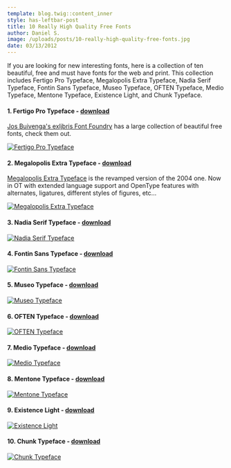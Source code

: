 ```yaml
---
template: blog.twig::content_inner
style: has-leftbar-post
title: 10 Really High Quality Free Fonts
author: Daniel S.
image: /uploads/posts/10-really-high-quality-free-fonts.jpg
date: 03/13/2012
---
```

<!--excerpt-->If you are looking for new interesting fonts, here is a collection of ten beautiful, free and must have fonts for the web and print.<!--endexcerpt--> This collection includes Fertigo Pro Typeface, Megalopolis Extra Typeface, Nadia Serif Typeface, Fontin Sans Typeface, Museo Typeface, OFTEN Typeface, Medio Typeface, Mentone Typeface, Existence Light, and Chunk Typeface.

#### 1. Fertigo Pro Typeface - [download](http://www.exljbris.com/fertigo.html)
[Jos Buivenga's exljbris Font Foundry](http://www.exljbris.com/) has a large collection of beautiful free fonts, check them out.

[![Fertigo Pro Typeface](/uploads/posts/10-really-high-quality-free-fonts/fertigo_pro_typeface.jpg)](http://www.exljbris.com/fertigo.html)

#### 2. Megalopolis Extra Typeface - [download](http://www.smeltery.net/fonts/megalopolis-extra)
[Megalopolis Extra Typeface](http://www.smeltery.net/fonts/megalopolis-extra) is the revamped version of the 2004 one. Now in OT with extended language support and OpenType features with alternates, ligatures, different styles of figures, etc...

[![Megalopolis Extra Typeface](/uploads/posts/10-really-high-quality-free-fonts/megalopolis_extra.jpg)](http://www.smeltery.net/fonts/megalopolis-extra)

#### 3. Nadia Serif Typeface - [download](http://quersicht.ch/04_labor/04_ft_nadi.html)
[![Nadia Serif Typeface](/uploads/posts/10-really-high-quality-free-fonts/nadia_serif_typeface.jpg)](http://quersicht.ch/04_labor/04_ft_nadi.html)

#### 4. Fontin Sans Typeface - [download](http://www.exljbris.com/fontinsans.html)
[![Fontin Sans Typeface](/uploads/posts/10-really-high-quality-free-fonts/fontin_sans.jpg)](http://www.exljbris.com/fontinsans.html)

#### 5. Museo Typeface - [download](http://www.exljbris.com/museo.html)
[![Museo Typeface](/uploads/posts/10-really-high-quality-free-fonts/museo_typeface.jpg)](http://www.exljbris.com/museo.html)

#### 6. OFTEN Typeface - [download](http://arpad.deviantart.com/art/Often-tf-beta-version-POSTER-54732068)
[![OFTEN Typeface](/uploads/posts/10-really-high-quality-free-fonts/often_typeface.jpg)](http://arpad.deviantart.com/art/Often-tf-beta-version-POSTER-54732068)

#### 7. Medio Typeface - [download](http://www.dotcolon.net/font/font.php?id=3)
[![Medio Typeface](/uploads/posts/10-really-high-quality-free-fonts/medio_typeface.jpg)](http://www.dotcolon.net/font/font.php?id=3)

#### 8. Mentone Typeface - [download](http://www.fontsquirrel.com/fonts/Mentone)
[![Mentone Typeface](/uploads/posts/10-really-high-quality-free-fonts/mentone_typeface.jpg)](http://www.fontsquirrel.com/fonts/Mentone)

#### 9. Existence Light - [download](http://www.dafont.com/font.php?file=existence&amp;page=1&amp;nb_ppp_old=10&amp;text=Type+your+text+here&amp;nb_ppp=10&amp;psize=l&amp;classt=alpha)
[![Existence Light](/uploads/posts/10-really-high-quality-free-fonts/existence_light.jpg)](http://www.dafont.com/font.php?file=existence&amp;page=1&amp;nb_ppp_old=10&amp;text=Type+your+text+here&amp;nb_ppp=10&amp;psize=l&amp;classt=alpha)

#### 10. Chunk Typeface - [download](http://www.theleagueofmoveabletype.com/chunk)
[![Chunk Typeface](/uploads/posts/10-really-high-quality-free-fonts/chunk_typeface.jpg)](http://www.theleagueofmoveabletype.com/chunk)
